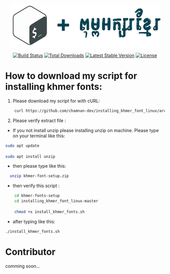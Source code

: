 <p align="center">
  <img src="image/bash+khmer.png" alt="logo">
</p>
<p align="center">
<a href="https://github.com/chamnan-dev/installing_khmer_font_linux/actions"><img src="https://github.com/chamnan-dev/installing_khmer_font_linux/actions/tests/badge.svg" alt="Build Status"></a>
<a href="https://github.com/chamnan-dev/installing_khmer_font_linux"><img src="https://github.com/chamnan-dev/installing_khmer_font_linux/actions/workflows/label.yml" alt="Total Downloads"></a>
<a href="https://github.com/chamnan-dev/installing_khmer_font_linux"><img src="https://img.shields.io/github/v/chamnan-dev/installing_khmer_font_linux" alt="Latest Stable Version"></a>
<a href="https://github.com/chamnan-dev/installing_khmer_font_linux"><img src="https://img.shields.io/github/l/chamnan-dev/installing_khmer_font_linux" alt="License"></a>
</p>

# How to download my script for installing khmer fonts:

1. Please download my script for with cURL: 

``` bash
    curl https://github.com/chamnan-dev/installing_khmer_font_linux/archive/refs/heads/master.zip -L -o khmer-fonts-setup.zip
```

2. Please verify extract file :

- If you not install unzip please installing unzip on machine. Please type on your terminal like this: 

```bash
sudo apt update

sudo apt install unzip

```
- then please type like this: 

```bash
  unzip khmer-font-setup.zip

```
- then verify this script :

```bash
    cd khmer-fonts-setup
    cd installing_khmer_font_linux-master
 
    chmod +x install_khmer_fonts.sh
```

- after typing like this: 

``` bash
./install_khmer_fonts.sh
```

# Contributor

comming soon...
